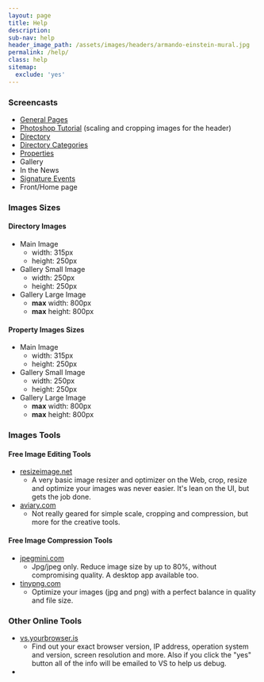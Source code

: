 ```yaml
---
layout: page
title: Help
description:
sub-nav: help
header_image_path: /assets/images/headers/armando-einstein-mural.jpg
permalink: /help/
class: help
sitemap:
  exclude: 'yes'
---
```



### Screencasts

* [General Pages](https://vimeopro.com/variantstudios/greeley-dda/video/169193633)
* [Photoshop Tutorial](https://vimeopro.com/variantstudios/greeley-dda/video/169191564) (scaling and cropping images for the header)
* [Directory](https://vimeopro.com/variantstudios/greeley-dda/video/163328110)
* [Directory Categories](https://vimeopro.com/variantstudios/greeley-dda/video/163319849)
* [Properties](https://vimeopro.com/variantstudios/greeley-dda/video/169799636)
* Gallery
* In the News
* [Signature Events](https://vimeopro.com/variantstudios/greeley-dda/video/169803057)
* Front/Home page


### Images Sizes

#### Directory Images

* Main Image
  * width: 315px
  * height: 250px
* Gallery Small Image
  * width: 250px
  * height: 250px
* Gallery Large Image
  * **max** width: 800px
  * **max** height: 800px


#### Property Images Sizes

* Main Image
  * width: 315px
  * height: 250px
* Gallery Small Image
  * width: 250px
  * height: 250px
* Gallery Large Image
  * **max** width: 800px
  * **max** height: 800px


### Images Tools

#### Free Image Editing Tools

* [resizeimage.net](http://resizeimage.net/)
  * A very basic image resizer and optimizer on the Web, crop, resize and optimize your images was never easier. It's lean on the UI, but gets the job done.
* [aviary.com](https://www.aviary.com/)
  * Not really geared for simple scale, cropping and compression, but more for the creative tools.


#### Free Image Compression Tools

* [jpegmini.com](http://www.jpegmini.com/)
  * Jpg/jpeg only. Reduce image size by up to 80%, without compromising quality. A desktop app available too.
* [tinypng.com](https://tinypng.com)
  * Optimize your images (jpg and png) with a perfect balance in quality and file size.


### Other Online Tools

* [vs.yourbrowser.is](http://vs.yourbrowser.is/)
  * Find out your exact browser version, IP address, operation system and version, screen resolution and more. Also if you click the "yes" button all of the info will be emailed to VS to help us debug.
* &nbsp;